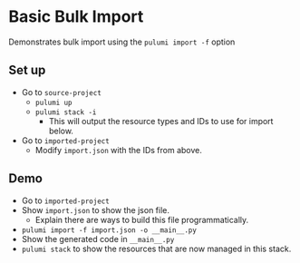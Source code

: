 # Basic Bulk Import
Demonstrates bulk import using the `pulumi import -f` option

## Set up
* Go to `source-project` 
  * `pulumi up`
  * `pulumi stack -i`
    * This will output the resource types and IDs to use for import below.
* Go to `imported-project`
  * Modify `import.json` with the IDs from above. 
  

## Demo
* Go to `imported-project`
* Show `import.json` to show the json file.
  * Explain there are ways to build this file programmatically.
* `pulumi import -f import.json -o __main__.py`
* Show the generated code in `__main__.py` 
* `pulumi stack` to show the resources that are now managed in this stack.

